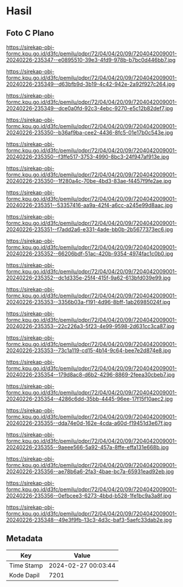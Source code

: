 # Hasil

## Foto C Plano

https://sirekap-obj-formc.kpu.go.id/d3fc/pemilu/pdpr/72/04/04/20/09/7204042009001-20240226-235347--e0895510-39e3-4fd9-978b-b7bc0d446bb7.jpg

https://sirekap-obj-formc.kpu.go.id/d3fc/pemilu/pdpr/72/04/04/20/09/7204042009001-20240226-235349--d63bfb9d-3b19-4c42-942e-2a92f927c264.jpg

https://sirekap-obj-formc.kpu.go.id/d3fc/pemilu/pdpr/72/04/04/20/09/7204042009001-20240226-235349--dce0a0fd-92c3-4ebc-9270-e5c12b82def7.jpg

https://sirekap-obj-formc.kpu.go.id/d3fc/pemilu/pdpr/72/04/04/20/09/7204042009001-20240226-235350--b36af9ba-cee2-4436-8fc5-01e17b0c543e.jpg

https://sirekap-obj-formc.kpu.go.id/d3fc/pemilu/pdpr/72/04/04/20/09/7204042009001-20240226-235350--f3ffe517-3753-4990-8bc3-24f947af913e.jpg

https://sirekap-obj-formc.kpu.go.id/d3fc/pemilu/pdpr/72/04/04/20/09/7204042009001-20240226-235350--1f280a4c-70be-4bd3-83ae-f4457f9fe2ae.jpg

https://sirekap-obj-formc.kpu.go.id/d3fc/pemilu/pdpr/72/04/04/20/09/7204042009001-20240226-235351--53357416-aa9a-42f4-a6cc-a245e99d8aac.jpg

https://sirekap-obj-formc.kpu.go.id/d3fc/pemilu/pdpr/72/04/04/20/09/7204042009001-20240226-235351--f7add2a6-e331-4ade-bb0b-2b5677373ec6.jpg

https://sirekap-obj-formc.kpu.go.id/d3fc/pemilu/pdpr/72/04/04/20/09/7204042009001-20240226-235352--66206bdf-51ac-420b-9354-4974fac1c0b0.jpg

https://sirekap-obj-formc.kpu.go.id/d3fc/pemilu/pdpr/72/04/04/20/09/7204042009001-20240226-235352--dc1d335e-25f4-415f-9a62-613bfd039e99.jpg

https://sirekap-obj-formc.kpu.go.id/d3fc/pemilu/pdpr/72/04/04/20/09/7204042009001-20240226-235353--3356b03a-f191-4d96-8bff-1ab26985024f.jpg

https://sirekap-obj-formc.kpu.go.id/d3fc/pemilu/pdpr/72/04/04/20/09/7204042009001-20240226-235353--22c226a3-5f23-4e99-9598-2d631cc3ca87.jpg

https://sirekap-obj-formc.kpu.go.id/d3fc/pemilu/pdpr/72/04/04/20/09/7204042009001-20240226-235353--73c1a119-cd15-4b14-9c64-bee7e2d874e8.jpg

https://sirekap-obj-formc.kpu.go.id/d3fc/pemilu/pdpr/72/04/04/20/09/7204042009001-20240226-235354--179d8ac8-d6b2-4296-8869-2feea30cbeb7.jpg

https://sirekap-obj-formc.kpu.go.id/d3fc/pemilu/pdpr/72/04/04/20/09/7204042009001-20240226-235354--4286c6dd-35bb-4445-96ee-17f15f10aec2.jpg

https://sirekap-obj-formc.kpu.go.id/d3fc/pemilu/pdpr/72/04/04/20/09/7204042009001-20240226-235355--dda74e0d-162e-4cda-a60d-f19451d3e67f.jpg

https://sirekap-obj-formc.kpu.go.id/d3fc/pemilu/pdpr/72/04/04/20/09/7204042009001-20240226-235355--9aeee566-5a92-457a-8ffe-effa131e668b.jpg

https://sirekap-obj-formc.kpu.go.id/d3fc/pemilu/pdpr/72/04/04/20/09/7204042009001-20240226-235356--ae78b6a6-2fa3-4bae-bc7a-65931ead92eb.jpg

https://sirekap-obj-formc.kpu.go.id/d3fc/pemilu/pdpr/72/04/04/20/09/7204042009001-20240226-235356--0efbcee3-6273-4bbd-b528-1fe1bc9a3a8f.jpg

https://sirekap-obj-formc.kpu.go.id/d3fc/pemilu/pdpr/72/04/04/20/09/7204042009001-20240226-235348--49e3f9fb-13c3-4d3c-baf3-5aefc33dab2e.jpg


## Metadata

| Key        | Value               |
| ---------- | ------------------- |
| Time Stamp | 2024-02-27 00:03:44 |
| Kode Dapil | 7201                |



